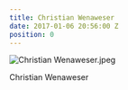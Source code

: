```yaml
---
title: Christian Wenaweser
date: 2017-01-06 20:56:00 Z
position: 0
---
```


![Christian Wenaweser.jpeg](/uploads/Christian%20Wenaweser.jpeg)

Christian Wenaweser